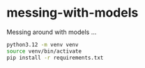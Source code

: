 # messing-with-models

Messing around with models ...

```bash
python3.12 -m venv venv
source venv/bin/activate
pip install -r requirements.txt
```
